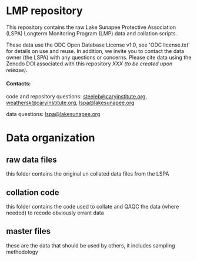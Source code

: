 # LMP repository

This repository contains the raw Lake Sunapee Protective Association (LSPA) Longterm Monitoring Program (LMP) data and collation scripts.

These data use the ODC Open Database License v1.0, see 'ODC license.txt' for details on use and reuse. In addition, we invite you to contact the data owner (the LSPA) with any questions or concerns. Please cite data using the Zenodo DOI associated with this repository *XXX (to be created upon release)*.

#### Contacts: 
code and repository questions: steeleb@caryinstitute.org, weathersk@caryinstitute.org, lspa@lakesunapee.org

data questions: lspa@lakesunapee.org


# Data organization

## raw data files
this folder contains the original un collated data files from the LSPA

## collation code
this folder contains the code used to collate and QAQC the data (where needed) to recode obviously errant data

## master files
these are the data that should be used by others, it includes sampling methodology
